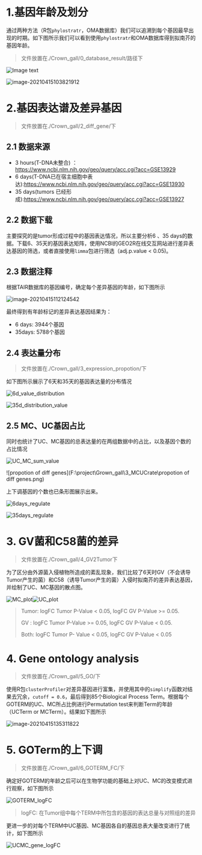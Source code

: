 # 1.基因年龄及划分

通过两种方法（R包`phylostratr`，OMA数据库）我们可以追溯到每个基因最早出现的时期。如下图所示我们可以看到使用`phylostratr`和OMA数据库得到拟南芥的基因年龄。 

> 文件放置在./Crown_gall/0_database_result/路径下

![Image text](https://raw.github.com/Hardlearn/Crown_gall/IMG-Folder/image-20210415103758960.png)

![image-20210415103821912](C:\Users\13284\AppData\Roaming\Typora\typora-user-images\image-20210415103821912.png)



# 2.基因表达谱及差异基因

> 文件放置在./Crown_gall/2_diff_gene/下

## 2.1 数据来源

- 3 hours(T-DNA未整合) ： https://www.ncbi.nlm.nih.gov/geo/query/acc.cgi?acc=GSE13929
- 6 days(T-DNA已在宿主细胞中表达):https://www.ncbi.nlm.nih.gov/geo/query/acc.cgi?acc=GSE13930
- 35 days(tumors 已经形成):https://www.ncbi.nlm.nih.gov/geo/query/acc.cgi?acc=GSE13927



## 2.2 数据下载

主要探究的是tumor形成过程中的基因表达情况，所以主要分析6 、35 days的数据。下载6、35天的基因表达矩阵，使用NCBI的GEO2R在线交互网站进行差异表达基因的筛选，或者直接使用`limma`包进行筛选（adj.p.value < 0.05)。



## 2.3 数据注释

根据TAIR数据库的基因编号，确定每个差异基因的年龄，如下图所示

![image-20210415112124542](C:\Users\13284\AppData\Roaming\Typora\typora-user-images\image-20210415112124542.png)

最终得到有年龄标记的差异表达基因结果为：

- 6 days: 3944个基因
- 35days: 5788个基因



## 2.4 表达量分布

> 文件放置在./Crown_gall/3_expression_propotion/下

如下图所示展示了6天和35天的基因表达量的分布情况

![6d_value_distribution](F:\project\Grown_gall\3_expression_propotion\6d_value_distribution.png)



![35d_distribution_value](F:\project\Grown_gall\3_expression_propotion\35d_distribution_value.png)





## 2.5 MC、UC基因占比

同时也统计了UC、MC基因的总表达量的在两组数据中的占比，以及基因个数的占比情况

![UC_MC_sum_value](F:\project\Grown_gall\3_expression_propotion\UC_MC_sum_value.png)

![propotion of diff genes](F:\project\Grown_gall\3_MCUCrate\propotion of diff genes.png)





上下调基因的个数也已条形图展示出来。



![6days_regulate](F:\project\Grown_gall\3_MCUCrate\6days_regulate.png)

![35days_regulate](F:\project\Grown_gall\3_MCUCrate\35days_regulate.png)



# 3.  GV菌和C58菌的差异

> 文件放置在./Crown_gall/4_GV2Tumor下

为了区分由外源菌入侵植物所造成的紊乱现象，我们比较了6天时GV（不会诱导Tumor产生的菌）和C58（诱导Tumor产生的菌）入侵时拟南芥的差异表达基因，并绘制了UC、MC基因的散点图。

![MC_plot](F:\project\Grown_gall\4_GV2Tumor\MC_plot.png)![UC_plot](F:\project\Grown_gall\4_GV2Tumor\UC_plot.png)

> Tumor: logFC Tumor P-Value < 0.05, logFC GV P-Value >= 0.05.
>
> GV : logFC Tumor P-Value >= 0.05, logFC GV P-Value < 0.05.
>
> Both: logFC Tumor P- Value < 0.05, logFC GV P-Value < 0.05



# 4. Gene ontology analysis

> 文件放置在./Crown_gall/5_GO/下

使用R包`clusterProfiler`对差异基因进行富集，并使用其中的`simplify`函数对结果去冗余，`cutoff = 0.6`，最后得到85个Biological Process Term。根据每个GOTERM的UC、MC所占比例进行Permutation test来判断Term的年龄（UCTerm or MCTerm）。结果如下图所示

![image-20210415135311822](C:\Users\13284\AppData\Roaming\Typora\typora-user-images\image-20210415135311822.png)





# 5. GOTerm的上下调

> 文件放置在./Crown_gall/6_GOTERM_FC/下

确定好GOTERM的年龄之后可以在生物学功能的基础上对UC、MC的改变模式进行观察，如下图所示

![GOTERM_logFC](F:\project\Grown_gall\6_GOTERM_FC\GOTERM_logFC.png)

> logFC: 在Tumor组中每个TERM中所包含的基因的表达总量与对照组的差异



更进一步的对每个TERM中UC基因、MC基因各自的基因总表大量改变进行了统计，如下图所示



![UCMC_gene_logFC](F:\project\Grown_gall\6_GOTERM_FC\UCMC_gene_logFC.png)
